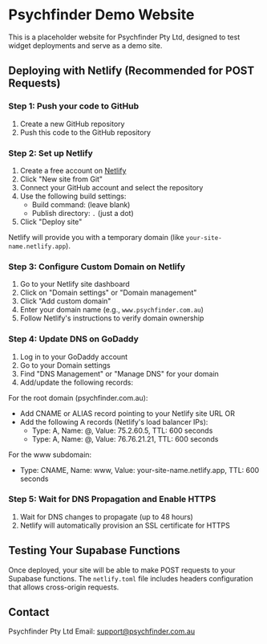 # Psychfinder Demo Website

This is a placeholder website for Psychfinder Pty Ltd, designed to test widget deployments and serve as a demo site.

## Deploying with Netlify (Recommended for POST Requests)

### Step 1: Push your code to GitHub

1. Create a new GitHub repository
2. Push this code to the GitHub repository

### Step 2: Set up Netlify

1. Create a free account on [Netlify](https://www.netlify.com/)
2. Click "New site from Git"
3. Connect your GitHub account and select the repository
4. Use the following build settings:
   - Build command: (leave blank)
   - Publish directory: `.` (just a dot)
5. Click "Deploy site"

Netlify will provide you with a temporary domain (like `your-site-name.netlify.app`).

### Step 3: Configure Custom Domain on Netlify

1. Go to your Netlify site dashboard
2. Click on "Domain settings" or "Domain management"
3. Click "Add custom domain"
4. Enter your domain name (e.g., `www.psychfinder.com.au`)
5. Follow Netlify's instructions to verify domain ownership

### Step 4: Update DNS on GoDaddy

1. Log in to your GoDaddy account
2. Go to your Domain settings
3. Find "DNS Management" or "Manage DNS" for your domain
4. Add/update the following records:

For the root domain (psychfinder.com.au):
- Add CNAME or ALIAS record pointing to your Netlify site URL
  OR
- Add the following A records (Netlify's load balancer IPs):
  - Type: A, Name: @, Value: 75.2.60.5, TTL: 600 seconds
  - Type: A, Name: @, Value: 76.76.21.21, TTL: 600 seconds

For the www subdomain:
- Type: CNAME, Name: www, Value: your-site-name.netlify.app, TTL: 600 seconds

### Step 5: Wait for DNS Propagation and Enable HTTPS

1. Wait for DNS changes to propagate (up to 48 hours)
2. Netlify will automatically provision an SSL certificate for HTTPS

## Testing Your Supabase Functions

Once deployed, your site will be able to make POST requests to your Supabase functions. The `netlify.toml` file includes headers configuration that allows cross-origin requests.

## Contact

Psychfinder Pty Ltd
Email: support@psychfinder.com.au 